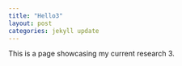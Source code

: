 ```yaml
---
title: "Hello3"
layout: post
categories: jekyll update
---
```


This is a page showcasing my current research 3.